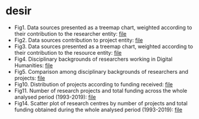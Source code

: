 # desir

- Fig1. Data sources presented as a treemap chart, weighted according to their contribution to the researcher entity: [file](https://github.com/linhd-postdata/desir/blob/master/Fig.%201.%20Data%20sources%20%20contribution%20to%20the%20researcher%20entity..ipynb)
- Fig2. Data sources contribution to project entity: [file](https://github.com/linhd-postdata/desir/blob/master/Fig.%202.%20Data%20sources%20contribution%20to%20project%20entity.ipynb)
- Fig3. Data sources presented as a treemap chart, weighted according to their contribution to the resource entity: [file](https://github.com/linhd-postdata/desir/blob/master/Fig.%203.%20Data%20sources%20contribution%20to%20the%20resource%20entity.ipynb)
- Fig4. Disciplinary backgrounds of researchers working in Digital Humanities: [file](https://github.com/linhd-postdata/desir/blob/master/Fig4.%20Disciplinary%20backgrounds%20of%20researchers.ipynb)
- Fig5. Comparison among disciplinary backgrounds of researchers and projects: [file](https://github.com/linhd-postdata/desir/blob/master/Fig5.%20disciplinary%20backgrounds%20of%20researchers%20and%20projects%20.ipynb)
- Fig10. Distribution of projects according to funding received: [file](https://github.com/linhd-postdata/desir/blob/master/Fig10.%20Distribution%20of%20projects%20according%20to%20funding%20received.ipynb)
- Fig11. Number of research projects and total funding across the whole analysed period (1993-2019): [file](https://github.com/linhd-postdata/desir/blob/master/Fig11.%20Number%20of%20research%20projects%20and%20total%20funding%20across%20the%20whole%20analysed%20period.ipynb)
- Fig14. Scatter plot of research centres by number of projects and total funding obtained during the whole analysed period (1993-2019): [file](https://github.com/linhd-postdata/desir/blob/master/Fig14.%20Scatter%20plot.ipynb)
